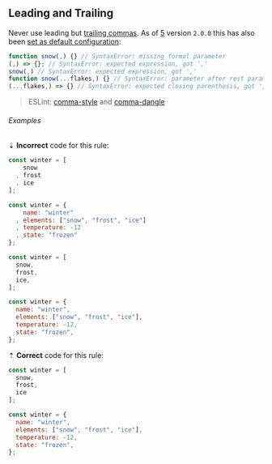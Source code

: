 ## Leading and Trailing

Never use leading but [trailing commas][3]. As of [5][] version `2.0.0` this has also been [set as default configuration][4]:

```js
function snow(,) {} // SyntaxError: missing formal parameter
(,) => {}; // SyntaxError: expected expression, got ','
snow(,) // SyntaxError: expected expression, got ','
function snow(...flakes,) {} // SyntaxError: parameter after rest parameter
(...flakes,) => {} // SyntaxError: expected closing parenthesis, got ','
```

> ESLint: [comma-style][2] and [comma-dangle][1]

###### Examples

⇣ **Incorrect** code for this rule:

<!--lint disable no-missing-blank-lines-->
<!-- prettier-ignore -->
```js
const winter = [
    snow
  , frost
  , ice
];
```

<!-- prettier-ignore -->
```js
const winter = {
    name: "winter"
  , elements: ["snow", "frost", "ice"]
  , temperature: -12
  , state: "frozen"
};
```

<!-- prettier-ignore -->
```js
const winter = [
  snow,
  frost,
  ice,
];
```

<!-- prettier-ignore -->
```js
const winter = {
  name: "winter",
  elements: ["snow", "frost", "ice"],
  temperature: -12,
  state: "frozen",
};
```

⇡ **Correct** code for this rule:

<!-- prettier-ignore -->
```js
const winter = [
  snow,
  frost,
  ice
];
```

<!--lint enable no-missing-blank-lines-->

```js
const winter = {
  name: "winter",
  elements: ["snow", "frost", "ice"],
  temperature: -12,
  state: "frozen",
};
```

[1]: https://eslint.org/docs/latest/rules/comma-dangle
[2]: https://eslint.org/docs/latest/rules/comma-style
[3]: https://developer.mozilla.org/en-US/docs/Web/JavaScript/Reference/Trailing_commas
[4]: https://prettier.io/blog/2020/03/21/2.0.0.html#change-default-value-for-trailingcomma-to-es5-6963httpsgithubcomprettierprettierpull6963-by-fiskerhttpsgithubcomfisker
[5]: https://prettier.io
